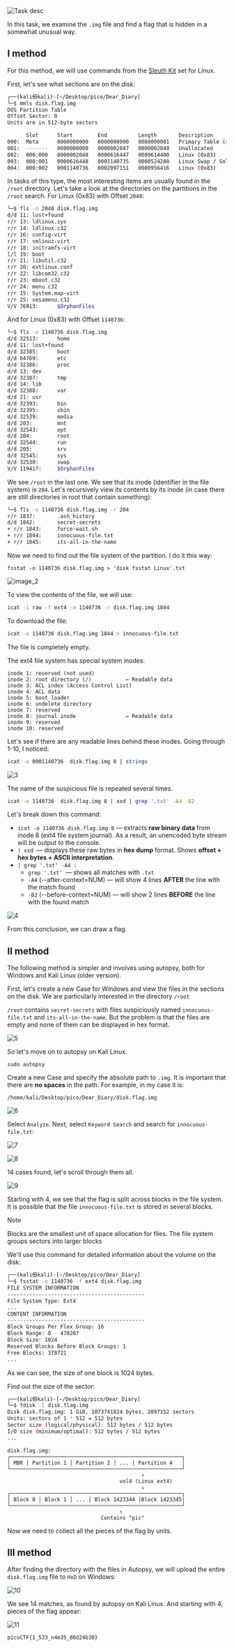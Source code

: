 ![Task desc](../assets/images/Dear-Diary_image_1.png)

In this task, we examine the `.img` file and find a flag that is hidden in a somewhat unusual way.


## I method

For this method, we will use commands from the [Sleuth Kit](https://wiki.sleuthkit.org/index.php?title=The_Sleuth_Kit_commands) set for Linux.

First, let's see what sections are on the disk:


```bash
┌──(kali㉿kali)-[~/Desktop/pico/Dear_Diary]
└─$ mmls disk.flag.img
DOS Partition Table
Offset Sector: 0
Units are in 512-byte sectors

      Slot      Start        End          Length       Description
000:  Meta      0000000000   0000000000   0000000001   Primary Table (#0)
001:  -------   0000000000   0000002047   0000002048   Unallocated
002:  000:000   0000002048   0000616447   0000614400   Linux (0x83)
003:  000:001   0000616448   0001140735   0000524288   Linux Swap / Solaris x86 (0x82)
004:  000:002   0001140736   0002097151   0000956416   Linux (0x83)
```


In tasks of this type, the most interesting items are usually found in the `/root` directory. Let's take a look at the directories on the partitions in the `/root` search. 
For Linux (0x83) with Offset `2048`:


```bash
└─$ fls -o 2048 disk.flag.img 
d/d 11: lost+found
r/r 13: ldlinux.sys
r/r 14: ldlinux.c32
r/r 16: config-virt
r/r 17: vmlinuz-virt
r/r 18: initramfs-virt
l/l 19: boot
r/r 21: libutil.c32
r/r 20: extlinux.conf
r/r 22: libcom32.c32
r/r 23: mboot.c32
r/r 24: menu.c32
r/r 15: System.map-virt
r/r 25: vesamenu.c32
V/V 76913:      $OrphanFiles
```


And for Linux (0x83) with Offset `1140736`: 


```bash
└─$ fls -o 1140736 disk.flag.img 
d/d 32513:      home
d/d 11: lost+found
d/d 32385:      boot
d/d 64769:      etc
d/d 32386:      proc
d/d 13: dev
d/d 32387:      tmp
d/d 14: lib
d/d 32388:      var
d/d 21: usr
d/d 32393:      bin
d/d 32395:      sbin
d/d 32539:      media
d/d 203:        mnt
d/d 32543:      opt
d/d 204:        root
d/d 32544:      run
d/d 205:        srv
d/d 32545:      sys
d/d 32530:      swap
V/V 119417:     $OrphanFiles
```


We see `/root` in the last one. We see that its inode (identifier in the file system) is `204`. Let's recursively view its contents by its inode (in case there are still directories in root that contain something):

```bash
└─$ fls -o 1140736 disk.flag.img -r 204
r/r 1837:       .ash_history
d/d 1842:       secret-secrets
+ r/r 1843:     force-wait.sh
+ r/r 1844:     innocuous-file.txt
+ r/r 1845:     its-all-in-the-name
```


Now we need to find out the file system of the partition. I do it this way:

```
fsstat -o 1140736 disk.flag.img > 'disk fsstat Linux'.txt
```

![image_2](../assets/images/Dear-Diary_image_2.png)


To view the contents of the file, we will use:

```bash
icat -i raw -f ext4 -o 1140736 -r disk.flag.img 1844
```


To download the file:

```bash
icat -o 1140736 disk.flag.img 1844 > innocuous-file.txt
``` 

The file is completely empty. 

The ext4 file system has special system inodes:


```
inode 1: reserved (not used)
inode 2: root directory (/)           ← Readable data
inode 3: ACL index (Access Control List)
inode 4: ACL data  
inode 5: boot loader
inode 6: undelete directory
inode 7: reserved
inode 8: journal inode                ← Readable data
inode 9: reserved
inode 10: reserved
```


Let's see if there are any readable lines behind these inodes. Going through 1-10, I noticed:  


```bash
icat -o 0001140736  disk.flag.img 8 | strings
``` 

![3](../assets/images/Dear-Diary_image_3.png)


The name of the suspicious file is repeated several times.


```bash
icat -o 1140736  disk.flag.img 8 | xxd | grep '.txt' -A4 -B2
```

Let's break down this command:


* `icat -o 1140736 disk.flag.img 8` — extracts **raw binary data** from inode 8 (ext4 file system journal). As a result, an unencoded byte stream will be output to the console.
* `| xxd `— displays these raw bytes in **hex dump** format. Shows **offset + hex bytes + ASCII interpretation**.
* `| grep '.txt' -A4 :`
    * `grep '.txt' `— shows all matches with `.txt`
    * `-A4` (--after-context=NUM) — will show 4 lines **AFTER** the line with the match found
    * `-B2` (--before-context=NUM) — will show 2 lines **BEFORE** the line with the found match


![4](../assets/images/Dear-Diary_image_4.png)


From this conclusion, we can draw a flag.



## II method

The following method is simpler and involves using autopsy, both for Windows and Kali Linux (older version).

First, let's create a new Case for Windows and view the files in the sections on the disk. We are particularly interested in the directory `/root`

`/root` contains `secret-secrets` with files suspiciously named `innocuous-file.txt` and `its-all-in-the-name`. But the problem is that the files are empty and none of them can be displayed in hex format.



![5](../assets/images/Dear-Diary_image_5.png)


So let's move on to autopsy on Kali Linux.

```
sudo autopsy
```

Create a new Case and specify the absolute path to `.img`. It is important that there are **no spaces** in the path. For example, in my case it is:


```
/home/kali/Desktop/pico/Dear_Diary/disk.flag.img
```



![6](../assets/images/Dear-Diary_image_6.png)


Select `Analyze`. Next, select `Keyword Search` and search for `innocuous-file.txt`:


![7](../assets/images/Dear-Diary_image_7.png)


![8](../assets/images/Dear-Diary_image_8.png)


14 cases found, let's scroll through them all.


![9](../assets/images/Dear-Diary_image_9.png)


Starting with 4, we see that the flag is split across blocks in the file system. It is possible that the file `innocuous-file.txt` is stored in several blocks.

> [!NOTE]
> Blocks are the smallest unit of space allocation for files.
> The file system groups sectors into larger blocks

We'll use this command for detailed information about the volume on the disk:


```bash
┌──(kali㉿kali)-[~/Desktop/pico/Dear_Diary]
└─$ fsstat -o 1140736 -f ext4 disk.flag.img
FILE SYSTEM INFORMATION
--------------------------------------------
File System Type: Ext4
...
CONTENT INFORMATION
--------------------------------------------
Block Groups Per Flex Group: 16
Block Range: 0 - 478207
Block Size: 1024
Reserved Blocks Before Block Groups: 1
Free Blocks: 378721
...
```


As we can see, the size of one block is 1024 bytes.

Find out the size of the sector:  



```bash
┌──(kali㉿kali)-[~/Desktop/pico/Dear_Diary]
└─$ fdisk -l disk.flag.img
Disk disk.flag.img: 1 GiB, 1073741824 bytes, 2097152 sectors
Units: sectors of 1 * 512 = 512 bytes
Sector size (logical/physical): 512 bytes / 512 bytes
I/O size (minimum/optimal): 512 bytes / 512 bytes
...
```



```
disk.flag.img:
┌───────────────────────────────────────────────────────┐
│ MBR │ Partition 1 │ Partition 2 │ ... │ Partition 4   │
└───────────────────────────────────────────────────────┘
                                           ↑
                                    vol4 (Linux ext4)
                                           ↓
┌───────────────────────────────────────────────────────┐
│ Block 0 │ Block 1 │ ... │ Block 1423344 │Block 1423345│
└───────────────────────────────────────────────────────┘
                                    ↑
                              Contains "pic"
```



Now we need to collect all the pieces of the flag by units.


## III method

After finding the directory with the files in Autopsy, we will upload the entire `disk.flag.img` file to `HxD` on Windows:


![10](../assets/images/Dear-Diary_image_10.png)


We see 14 matches, as found by autopsy on Kali Linux. And starting with 4, pieces of the flag appear:  


![11](../assets/images/Dear-Diary_image_11.png)


`picoCTF{1_533_n4m35_80d24b30}`
